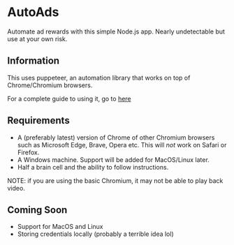 # AutoAds
Automate ad rewards with this simple Node.js app. Nearly undetectable but use at your own risk. 


## Information

This uses puppeteer, an automation library that works on top of Chrome/Chromium browsers.

For a complete guide to using it, go to [here](https://github.com/Orbis-Software-Services/AutoAds/blob/main/guide.md)

## Requirements

- A (preferably latest) version of Chrome of other Chromium browsers such as Microsoft Edge, Brave, Opera etc.
This will *not* work on Safari or Firefox. 
- A Windows machine. Support will be added for MacOS/Linux later. 
- Half a brain cell and the ability to follow instructions. 

NOTE: if you are using the basic Chromium, it may not be able to play back video. 

## Coming Soon
- Support for MacOS and Linux
- Storing credentials locally (probably a terrible idea lol)
